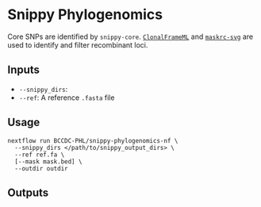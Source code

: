 # Snippy Phylogenomics

Core SNPs are identified by `snippy-core`. [`ClonalFrameML`](https://github.com/xavierdidelot/ClonalFrameML) and [`maskrc-svg`](https://github.com/kwongj/maskrc-svg)
are used to identify and filter recombinant loci.

## Inputs

- `--snippy_dirs`:
- `--ref`: A reference `.fasta` file

## Usage

```
nextflow run BCCDC-PHL/snippy-phylogenomics-nf \
  --snippy_dirs </path/to/snippy_output_dirs> \
  --ref ref.fa \
  [--mask mask.bed] \
  --outdir outdir
```

## Outputs


